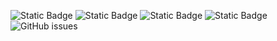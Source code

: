 ![Static Badge](https://img.shields.io/badge/blacklists-61-000000) ![Static Badge](https://img.shields.io/badge/blacklisted-2896343-cc0000) ![Static Badge](https://img.shields.io/badge/whitelisted-2250-00CC00) ![Static Badge](https://img.shields.io/badge/streaming_blacklist-28107-000000) ![GitHub issues](https://img.shields.io/github/issues/fabriziosalmi/blacklists)
